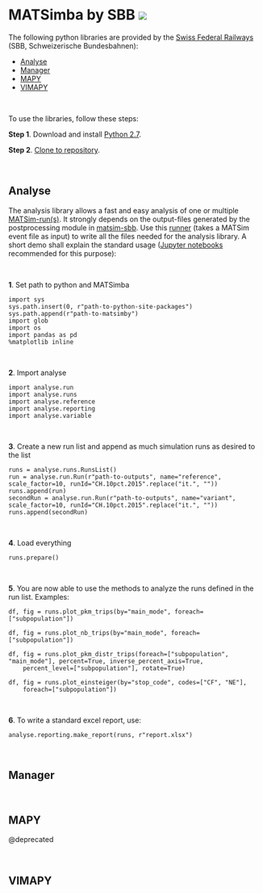 # MATSimba by SBB [![](https://jitpack.io/v/SchweizerischeBundesbahnen/matsimba.svg)](https://jitpack.io/#SchweizerischeBundesbahnen/matsimba)


The following python libraries are provided by the [Swiss Federal Railways](http://www.sbb.ch/) (SBB, Schweizerische Bundesbahnen):


- [Analyse](#analyse)
- [Manager](#manager)
- [MAPY](#mapy)
- [VIMAPY](#vimapy)

<br />

To use the libraries, follow these steps:


 **Step 1**. Download and install [Python 2.7](https://www.python.org/download/releases/2.7/).


 **Step 2**. [Clone to repository](https://github.com/SchweizerischeBundesbahnen/matsim-sbb-extensions.git).

<br />

## Analyse <span id="analyse" />


The analysis library allows a fast and easy analysis of one or multiple [MATSim-run(s)](http://www.matsim.org/). It strongly depends on the output-files
generated by the postprocessing module in [matsim-sbb](https://github.com/SchweizerischeBundesbahnen/matsim-sbb). Use this
[runner](https://github.com/SchweizerischeBundesbahnen/matsim-sbb/blob/master/src/main/java/ch/sbb/matsim/analysis/RunSBBPostProcessing.java)
(takes a MATSim event file as input) to write all the files needed for the analysis library. A short demo shall explain the
standard usage ([Jupyter notebooks](http://jupyter.org/) recommended for this purpose):

<br />

**1**. Set path to python and MATSimba

```$python
import sys
sys.path.insert(0, r"path-to-python-site-packages")
sys.path.append(r"path-to-matsimby")
import glob
import os
import pandas as pd
%matplotlib inline
```

<br />

**2**. Import analyse

```$python
import analyse.run
import analyse.runs
import analyse.reference
import analyse.reporting
import analyse.variable
```

<br />

**3**. Create a new run list and append as much simulation runs as desired to the list

```$python
runs = analyse.runs.RunsList()
run = analyse.run.Run(r"path-to-outputs", name="reference", scale_factor=10, runId="CH.10pct.2015".replace("it.", ""))
runs.append(run)
secondRun = analyse.run.Run(r"path-to-outputs", name="variant", scale_factor=10, runId="CH.10pct.2015".replace("it.", ""))
runs.append(secondRun)
```

<br />

**4**. Load everything

```$python
runs.prepare()
```

<br />

**5**. You are now able to use the methods to analyze the runs defined in the run list. Examples:

```$python
df, fig = runs.plot_pkm_trips(by="main_mode", foreach=["subpopulation"])
```

```$python
df, fig = runs.plot_nb_trips(by="main_mode", foreach=["subpopulation"])
```

```$python
df, fig = runs.plot_pkm_distr_trips(foreach=["subpopulation", "main_mode"], percent=True, inverse_percent_axis=True,
    percent_level=["subpopulation"], rotate=True)
```

```$python
df, fig = runs.plot_einsteiger(by="stop_code", codes=["CF", "NE"],
    foreach=["subpopulation"])
```

<br />

**6**. To write a standard excel report, use:

```$python
analyse.reporting.make_report(runs, r"report.xlsx")
```

<br />

## Manager <span id="manager" />

<br />

## MAPY <span id="mapy" />

@deprecated

<br />

## VIMAPY <span id="vimapy" />

